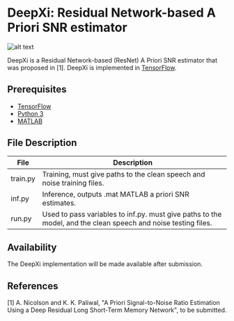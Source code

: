 # DeepXi: Residual Network-based A Priori SNR estimator

![alt text](https://previews.dropbox.com/p/thumb/AAL3bzaKU5hMfYQAVyu0rqAeM15vKekRYd2zhyEjK7n6nSz9FeHMVT0T7YlJ_D_UUT_X0By155rx1Y7IQd2sHM8bwCEmLGQoS257pmIouBKfnHLKHAnxEu6zz1PwJeR4JeMQKGYtw0r3Fk8f-4qyX1C1SO_sMaHkDVen3jJFCD33tQWTmkxLAYhkkvdIfm1BDy8/p.png)


DeepXi is a Residual Network-based (ResNet) A Priori SNR estimator that was proposed in [1]. DeepXi is implemented in [TensorFlow](https://www.tensorflow.org/). 

## Prerequisites
* [TensorFlow](https://www.tensorflow.org/)
* [Python 3](https://www.python.org/)
* [MATLAB](https://www.mathworks.com/products/matlab.html)

## File Description
File | Description
--------| -----------  
train.py | Training, must give paths to the clean speech and noise training files.
inf.py | Inference, outputs .mat MATLAB a priori SNR estimates.
run.py | Used to pass variables to inf.py. must give paths to the model, and the clean speech and noise testing files.

## Availability
The DeepXi implementation will be made available after submission.

## References
[1] A. Nicolson and K. K. Paliwal, "A Priori Signal-to-Noise Ratio Estimation Using a Deep Residual Long Short-Term Memory Network", to be submitted.
